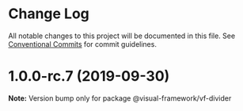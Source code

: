 # Change Log

All notable changes to this project will be documented in this file.
See [Conventional Commits](https://conventionalcommits.org) for commit guidelines.

# 1.0.0-rc.7 (2019-09-30)

**Note:** Version bump only for package @visual-framework/vf-divider
